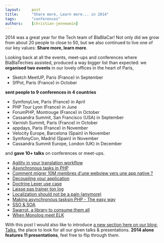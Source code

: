 ```yaml
---
layout:     post
title:      "Share more, Learn more... in 2014"
tags:       "conferences"
authors:    [christian-jennewein]
---
```


2014 was a great year for the Tech team of BlaBlaCar! Not only did we grow from about 20 people to
close to 50, but we also continued to live one of our key values: <strong>Share more, learn more</strong>.

Looking back at all the events, meet-ups and conferences where BlaBlaTechies assisted, produced a way bigger list than
expected: we **organised two events** in our lovely offices in the heart of Paris,

* Sketch MeetUP, Paris (France) in September
* SfPot, Paris (France) in October
 
**sent people to 9 conferences in 4 countries** 

* SymfonyLive, Paris (France) in April
* PHP Tour Lyon (France) in June
* ForumPHP, Montrouge (France) in October
* Cassandra Summit, San Francisco (USA) in September
* Varnish Summit, Paris (France) in October
* appdays, Paris (France) in November
* Velocity Europe, Barcelona (Spain) in November
* SymfonyCon, Madrid (Spain) in November
* Cassandra Summit Europe, London (UK) in December
  
and **gave 10+ talks** on conferences or meet-ups.

* [Agility in your translation workflow](/talks/#agility-in-your-translation-workflow)
* [Asynchronous tasks in PHP](/talks/#asynchronous-tasks-in-php)
* [Comment migrer 10M membres d'une webview vers une app native ?](/talks/#appdays-2014)
* [Decoupling your application](/talks/#decoupling-your-application)
* [Doctrine Lexer use case](/talks/#doctrine-lexer-use-case)
* [Laisse pas trainer ton log](/talks/#laisse-pas-trainer-ton-log)
* [Localization should not be a pain (anymore)](/talks/#symfonycon-2014)
* [Making asynchronous tasksin PHP - The easy way](/talks/#making-asynchronous-tasks-in-php)
* [SSO & SOA](/talks/#sso-and-soa)
* [Swarrot, a library to consume them all](/talks/#swarrot-a-library-to-consume-them-all)
* [When Monolog meet ELK](/talks/#when-monolog-meet-elk)

With this post I would also like to introduce <a href="/talks">a new section here on our blog: Talks</a>, the place to 
look for all our given talks & presentations. **2014 alone features 11 presentations**, feel free to flip through them.